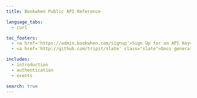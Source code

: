```yaml
---
title: Bookwhen Public API Reference

language_tabs:
  - curl

toc_footers:
  - <a href='https://admin.bookwhen.com/signup'>Sign Up for an API Key</a>
  - <a href='http://github.com/tripit/slate' class="slate">Docs generated by Slate</a>

includes:
  - introduction
  - authentication
  - events

search: true
---
```

